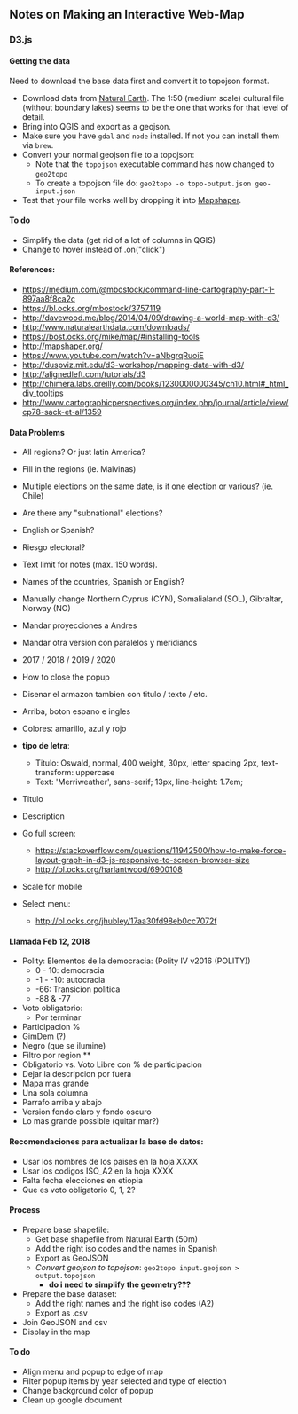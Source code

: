 ## Notes on Making an Interactive Web-Map

### D3.js
#### Getting the data
Need to download the base data first and convert it to topojson format.
* Download data from [Natural Earth](http://www.naturalearthdata.com/downloads/). The 1:50 (medium scale) cultural file (without boundary lakes) seems to be the one that works for that level of detail.
* Bring into QGIS and export as a geojson.
* Make sure you have `gdal` and `node` installed. If not you can install them via `brew`.
* Convert your normal geojson file to a topojson:
  * Note that the `topojson` executable command has now changed to `geo2topo`
  * To create a topojson file do: `geo2topo -o topo-output.json geo-input.json`
* Test that your file works well by dropping it into [Mapshaper](http://mapshaper.org/).

#### To do
* Simplify the data (get rid of a lot of columns in QGIS)
* Change to hover instead of .on("click")

#### References:
* https://medium.com/@mbostock/command-line-cartography-part-1-897aa8f8ca2c
* https://bl.ocks.org/mbostock/3757119
* http://davewood.me/blog/2014/04/09/drawing-a-world-map-with-d3/
* http://www.naturalearthdata.com/downloads/
* https://bost.ocks.org/mike/map/#installing-tools
* http://mapshaper.org/
* https://www.youtube.com/watch?v=aNbgrqRuoiE
* http://duspviz.mit.edu/d3-workshop/mapping-data-with-d3/
* http://alignedleft.com/tutorials/d3
* http://chimera.labs.oreilly.com/books/1230000000345/ch10.html#_html_div_tooltips
* http://www.cartographicperspectives.org/index.php/journal/article/view/cp78-sack-et-al/1359

#### Data Problems
* All regions? Or just latin America?
* Fill in the regions (ie. Malvinas)
* Multiple elections on the same date, is it one election or various? (ie. Chile)
* Are there any "subnational" elections?
* English or Spanish?
* Riesgo electoral?
* Text limit for notes (max. 150 words).
* Names of the countries, Spanish or English?
* Manually change Northern Cyprus (CYN), Somalialand (SOL), Gibraltar, Norway (NO)

* Mandar proyecciones a Andres
* Mandar otra version con paralelos y meridianos
* 2017 / 2018 / 2019 / 2020
* How to close the popup
* Disenar el armazon tambien con titulo / texto / etc.
* Arriba, boton espano e ingles
* Colores: amarillo, azul y rojo
* **tipo de letra**:
  * Titulo: Oswald, normal, 400 weight, 30px, letter spacing 2px, text-transform: uppercase
  * Text: 'Merriweather', sans-serif; 13px, line-height: 1.7em;
* Titulo
* Description
* Go full screen:
  * https://stackoverflow.com/questions/11942500/how-to-make-force-layout-graph-in-d3-js-responsive-to-screen-browser-size
  * http://bl.ocks.org/harlantwood/6900108
* Scale for mobile
* Select menu:
  * http://bl.ocks.org/jhubley/17aa30fd98eb0cc7072f

#### Llamada Feb 12, 2018
* Polity: Elementos de la democracia: (Polity IV v2016 (POLITY))
  * 0 - 10: democracia
  * -1 - -10: autocracia
  * -66: Transicion politica
  * -88 & -77
* Voto obligatorio:
  * Por terminar
* Participacion %
* GimDem (?)
* Negro (que se ilumine)
* Filtro por region **
* Obligatorio vs. Voto Libre con % de participacion
* Dejar la descripcion por fuera
* Mapa mas grande
* Una sola columna
* Parrafo arriba y abajo
* Version fondo claro y fondo oscuro
* Lo mas grande possible (quitar mar?)

#### Recomendaciones para actualizar la base de datos:
* Usar los nombres de los paises en la hoja XXXX
* Usar los codigos ISO_A2 en la hoja XXXX
* Falta fecha elecciones en etiopia
* Que es voto obligatorio 0, 1, 2?

#### Process
* Prepare base shapefile:
  * Get base shapefile from Natural Earth (50m)
  * Add the right iso codes and the names in Spanish
  * Export as GeoJSON
  * *Convert geojson to topojson*: `geo2topo input.geojson > output.topojson`
    * **do i need to simplify the geometry???**
* Prepare the base dataset:
  * Add the right names and the right iso codes (A2)
  * Export as .csv
* Join GeoJSON and csv
* Display in the map

#### To do
* Align menu and popup to edge of map
* Filter popup items by year selected and type of election
* Change background color of popup
* Clean up google document
